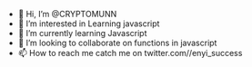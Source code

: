 - 👋 Hi, I’m @CRYPTOMUNN
- 👀 I’m interested in Learning javascript
- 🌱 I’m currently learning Javascript 
- 💞️ I’m looking to collaborate on functions in javascript
- 📫 How to reach me catch me on twitter.com//enyi_success

<!---
CRYPTOMUNN/CRYPTOMUNN is a ✨ special ✨ repository because its `README.md` (this file) appears on your GitHub profile.
You can click the Preview link to take a look at your changes.
--->
